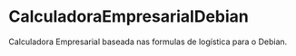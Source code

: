 # CalculadoraEmpresarialDebian
Calculadora Empresarial baseada nas formulas de logística para o Debian.
